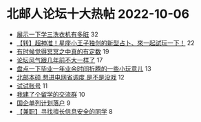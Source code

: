 # 北邮人论坛十大热帖 2022-10-06

- [展示一下学三洗衣机有多脏](https://bbs.byr.cn/article/Picture/3330397) 32
- [【转】超神准！星座小王子独创的新型占卜、來一起試玩一下！](https://bbs.byr.cn/article/Constellations/326533) 22
- [有时候觉得冥冥之中真的有定数](https://bbs.byr.cn/article/Feeling/3193894) 19
- [论坛风气跟几年前不大一样了](https://bbs.byr.cn/article/Friends/2031164) 17
- [盘点一下毕业一年业余时间折腾的一些小玩意儿](https://bbs.byr.cn/article/Embedded_System/17019) 13
- [北邮本硕 想进电网省调度 是不是没戏](https://bbs.byr.cn/article/Hainan/51930) 12
- [试试账号](https://bbs.byr.cn/article/Talking/6366659) 11
- [我建了个留学的交流群](https://bbs.byr.cn/article/GoAbroad/389264) 10
- [国企单列计划落户](https://bbs.byr.cn/article/Job/2171965) 9
- [【兼职】寻找擅长信息安全的同学](https://bbs.byr.cn/article/Security/45631) 8


